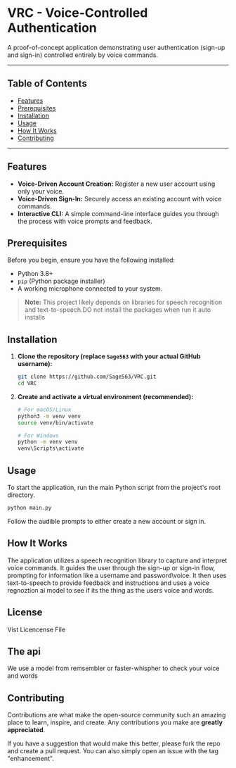 # VRC - Voice-Controlled Authentication

A proof-of-concept application demonstrating user authentication (sign-up and sign-in) controlled entirely by voice commands.

---

## Table of Contents

- [Features](#features)
- [Prerequisites](#prerequisites)
- [Installation](#installation)
- [Usage](#usage)
- [How It Works](#how-it-works)
- [Contributing](#contributing)

---

## Features

*   **Voice-Driven Account Creation:** Register a new user account using only your voice.
*   **Voice-Driven Sign-In:** Securely access an existing account with voice commands.
*   **Interactive CLI:** A simple command-line interface guides you through the process with voice prompts and feedback.

## Prerequisites

Before you begin, ensure you have the following installed:

*   Python 3.8+
*   `pip` (Python package installer)
*   A working microphone connected to your system.

> **Note:** This project likely depends on libraries for speech recognition and text-to-speech.DO not install the packages when run it auto installs
## Installation

1.  **Clone the repository (replace `Sage563` with your actual GitHub username):**
    ```bash
    git clone https://github.com/Sage563/VRC.git
    cd VRC
    ```

2.  **Create and activate a virtual environment (recommended):**
    ```bash
    # For macOS/Linux
    python3 -m venv venv
    source venv/bin/activate

    # For Windows
    python -m venv venv
    venv\Scripts\activate
    ```


## Usage

To start the application, run the main Python script from the project's root directory.

```bash
python main.py
```

Follow the audible prompts to either create a new account or sign in.

## How It Works

The application utilizes a speech recognition library to capture and interpret voice commands. It guides the user through the sign-up or sign-in flow, prompting for information like a username and password\voice. It then uses text-to-speech to provide feedback and instructions and uses a voice regnoztion ai model to
see if its the thing as the users voice and words.

## License 
Vist Licencense File


## The api
We use a model from remsembler or faster-whispher to check your voice and words


## Contributing

Contributions are what make the open-source community such an amazing place to learn, inspire, and create. Any contributions you make are **greatly appreciated**.

If you have a suggestion that would make this better, please fork the repo and create a pull request. You can also simply open an issue with the tag "enhancement".
